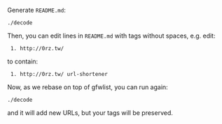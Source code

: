 Generate `README.md`:

    ./decode

Then, you can edit lines in `README.md` with tags without spaces, e.g. edit:

     1. http://0rz.tw/

to contain:

     1. http://0rz.tw/ url-shortener

Now, as we rebase on top of gfwlist, you can run again:

    ./decode

and it will add new URLs, but your tags will be preserved.
